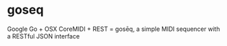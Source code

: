 goseq
=====

Google Go + OSX CoreMIDI + REST = gosēq, a simple MIDI sequencer with a RESTful JSON interface
